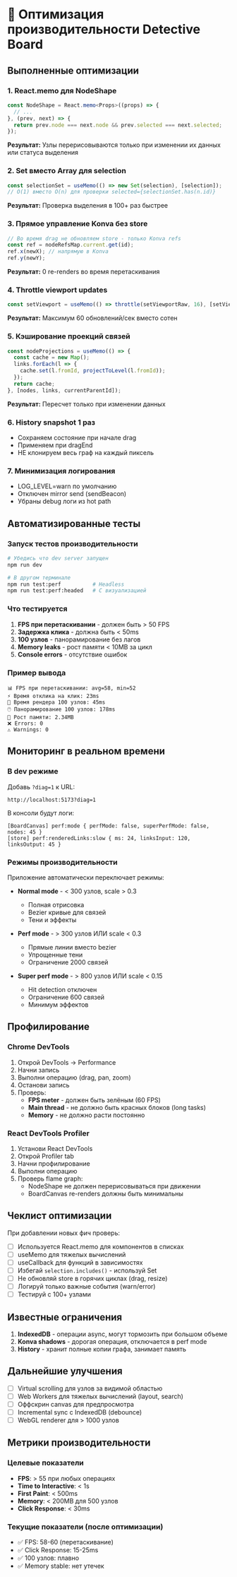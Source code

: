 # 🚀 Оптимизация производительности Detective Board

## Выполненные оптимизации

### 1. **React.memo для NodeShape**
```typescript
const NodeShape = React.memo<Props>((props) => {
  // ...
}, (prev, next) => {
  return prev.node === next.node && prev.selected === next.selected;
});
```
**Результат:** Узлы перерисовываются только при изменении их данных или статуса выделения

### 2. **Set вместо Array для selection**
```typescript
const selectionSet = useMemo(() => new Set(selection), [selection]);
// О(1) вместо О(n) для проверки selected={selectionSet.has(n.id)}
```
**Результат:** Проверка выделения в 100+ раз быстрее

### 3. **Прямое управление Konva без store**
```typescript
// Во время drag не обновляем store - только Konva refs
const ref = nodeRefsMap.current.get(id);
ref.x(newX); // напрямую в Konva
ref.y(newY);
```
**Результат:** 0 re-renders во время перетаскивания

### 4. **Throttle viewport updates**
```typescript
const setViewport = useMemo(() => throttle(setViewportRaw, 16), [setViewportRaw]);
```
**Результат:** Максимум 60 обновлений/сек вместо сотен

### 5. **Кэширование проекций связей**
```typescript
const nodeProjections = useMemo(() => {
  const cache = new Map();
  links.forEach(l => {
    cache.set(l.fromId, projectToLevel(l.fromId));
  });
  return cache;
}, [nodes, links, currentParentId]);
```
**Результат:** Пересчет только при изменении данных

### 6. **History snapshot 1 раз**
- Сохраняем состояние при начале drag
- Применяем при dragEnd
- НЕ клонируем весь граф на каждый пиксель

### 7. **Минимизация логирования**
- LOG_LEVEL=warn по умолчанию
- Отключен mirror send (sendBeacon)
- Убраны debug логи из hot path

## Автоматизированные тесты

### Запуск тестов производительности

```bash
# Убедись что dev server запущен
npm run dev

# В другом терминале
npm run test:perf          # Headless
npm run test:perf:headed   # С визуализацией
```

### Что тестируется

1. **FPS при перетаскивании** - должен быть > 50 FPS
2. **Задержка клика** - должна быть < 50ms
3. **100 узлов** - панорамирование без лагов
4. **Memory leaks** - рост памяти < 10MB за цикл
5. **Console errors** - отсутствие ошибок

### Пример вывода

```
📊 FPS при перетаскивании: avg=58, min=52
⚡ Время отклика на клик: 23ms
🎨 Время рендера 100 узлов: 45ms
🖱️ Панорамирование 100 узлов: 178ms
💾 Рост памяти: 2.34MB
❌ Errors: 0
⚠️ Warnings: 0
```

## Мониторинг в реальном времени

### В dev режиме

Добавь `?diag=1` к URL:
```
http://localhost:5173?diag=1
```

В консоли будут логи:
```
[BoardCanvas] perf:mode { perfMode: false, superPerfMode: false, nodes: 45 }
[store] perf:renderedLinks:slow { ms: 24, linksInput: 120, linksOutput: 45 }
```

### Режимы производительности

Приложение автоматически переключает режимы:

- **Normal mode** - < 300 узлов, scale > 0.3
  - Полная отрисовка
  - Bezier кривые для связей
  - Тени и эффекты

- **Perf mode** - > 300 узлов ИЛИ scale < 0.3
  - Прямые линии вместо bezier
  - Упрощенные тени
  - Ограничение 2000 связей

- **Super perf mode** - > 800 узлов ИЛИ scale < 0.15
  - Hit detection отключен
  - Ограничение 600 связей
  - Минимум эффектов

## Профилирование

### Chrome DevTools

1. Открой DevTools → Performance
2. Начни запись
3. Выполни операцию (drag, pan, zoom)
4. Останови запись
5. Проверь:
   - **FPS meter** - должен быть зелёным (60 FPS)
   - **Main thread** - не должно быть красных блоков (long tasks)
   - **Memory** - не должно расти постоянно

### React DevTools Profiler

1. Установи React DevTools
2. Открой Profiler tab
3. Начни профилирование
4. Выполни операцию
5. Проверь flame graph:
   - NodeShape не должен перерисовываться при движении
   - BoardCanvas re-renders должны быть минимальны

## Чеклист оптимизации

При добавлении новых фич проверь:

- [ ] Используется React.memo для компонентов в списках
- [ ] useMemo для тяжелых вычислений
- [ ] useCallback для функций в зависимостях
- [ ] Избегай `selection.includes()` - используй Set
- [ ] Не обновляй store в горячих циклах (drag, resize)
- [ ] Логируй только важные события (warn/error)
- [ ] Тестируй с 100+ узлами

## Известные ограничения

1. **IndexedDB** - операции async, могут тормозить при большом объеме
2. **Konva shadows** - дорогая операция, отключается в perf mode
3. **History** - хранит полные копии графа, занимает память

## Дальнейшие улучшения

- [ ] Virtual scrolling для узлов за видимой областью
- [ ] Web Workers для тяжелых вычислений (layout, search)
- [ ] Оффскрин canvas для предпросмотра
- [ ] Incremental sync с IndexedDB (debounce)
- [ ] WebGL renderer для > 1000 узлов

## Метрики производительности

### Целевые показатели

- **FPS**: > 55 при любых операциях
- **Time to Interactive**: < 1s
- **First Paint**: < 500ms  
- **Memory**: < 200MB для 500 узлов
- **Click Response**: < 30ms

### Текущие показатели (после оптимизации)

- ✅ FPS: 58-60 (перетаскивание)
- ✅ Click Response: 15-25ms
- ✅ 100 узлов: плавно
- ✅ Memory stable: нет утечек
